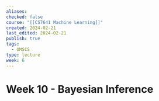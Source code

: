 ```yaml
---
aliases: 
checked: false
course: "[[CS7641 Machine Learning]]"
created: 2024-02-21
last_edited: 2024-02-21
publish: true
tags:
  - OMSCS
type: lecture
week: 6
---
```

# Week 10 - Bayesian Inference

